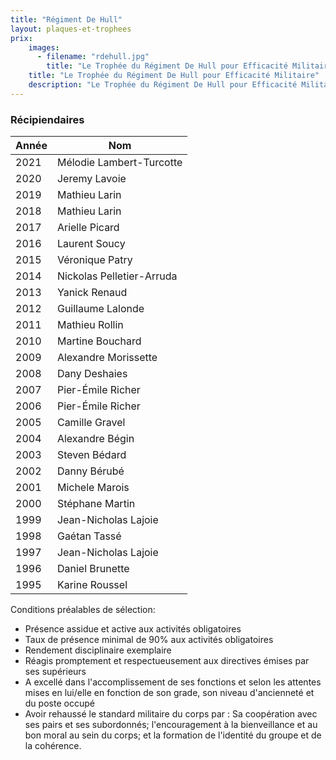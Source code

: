 ```yaml
---
title: "Régiment De Hull"
layout: plaques-et-trophees
prix: 
    images:
      - filename: "rdehull.jpg"
        title: "Le Trophée du Régiment De Hull pour Efficacité Militaire"
    title: "Le Trophée du Régiment De Hull pour Efficacité Militaire"
    description: "Le Trophée du Régiment De Hull pour Efficacité Militaire est remis au sous-officier ayant démontré une tenue exemplaire, un comportement sans failles et qui a cherché, tout au long de l'année d'entraînement, à transmettre sa droiture à tous les cadets de l'unité."
---
```


### Récipiendaires

| Année | Nom |
| --- | --- |
| 2021 | Mélodie Lambert-Turcotte |
| 2020 | Jeremy Lavoie |
| 2019 | Mathieu Larin |
| 2018 | Mathieu Larin |
| 2017 | Arielle Picard |
| 2016 | Laurent Soucy |
| 2015 | Véronique Patry |
| 2014 | Nickolas Pelletier-Arruda |
| 2013 | Yanick Renaud |
| 2012 | Guillaume Lalonde |
| 2011 | Mathieu Rollin |
| 2010 | Martine Bouchard |
| 2009 | Alexandre Morissette |
| 2008 | Dany Deshaies |
| 2007 | Pier-Émile Richer |
| 2006 | Pier-Émile Richer |
| 2005 | Camille Gravel |
| 2004 | Alexandre Bégin |
| 2003 | Steven Bédard |
| 2002 | Danny Bérubé |
| 2001 | Michele Marois |
| 2000 | Stéphane Martin |
| 1999 | Jean-Nicholas Lajoie |
| 1998 | Gaétan Tassé |
| 1997 | Jean-Nicholas Lajoie |
| 1996 | Daniel Brunette |
| 1995 | Karine Roussel |

Conditions préalables de sélection:  

- Présence assidue et active aux activités obligatoires  
- Taux de présence minimal de 90% aux activités obligatoires  
- Rendement disciplinaire exemplaire  
- Réagis promptement et respectueusement aux directives émises par ses supérieurs  
- A excellé dans l'accomplissement de ses fonctions et selon les attentes mises en lui/elle en fonction de son grade, son niveau d'ancienneté et du poste occupé  
- Avoir rehaussé le standard militaire du corps par : Sa coopération avec ses pairs et ses subordonnés; l'encouragement à la bienveillance et au bon moral au sein du corps; et la formation de l'identité du groupe et de la cohérence.
